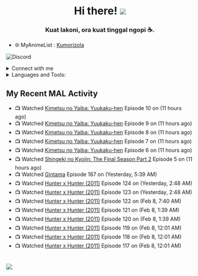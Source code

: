 <h1 align="center">Hi there! <img src="https://media.giphy.com/media/hvRJCLFzcasrR4ia7z/giphy.gif" width="25px"> </h1>
<h3 align="center">Kuat lakoni, ora kuat tinggal ngopi ☕.</h3>

- 🌐 MyAnimeList : [Kumorizola](https://myanimelist.net/animelist/Kumorizola)

![Discord](https://discord.c99.nl/widget/theme-3/761213268009943051.png)
<details>
      <summary>Connect with me</summary>
    <p align="left">
        <a href="https://www.facebook.com/kumori.hartley.1" target="blank"><img align="center"
                src="https://raw.githubusercontent.com/rahuldkjain/github-profile-readme-generator/master/src/images/icons/Social/facebook.svg"
                alt="kumori hartley" height="30" width="40" /></a>
        <a href="https://www.instagram.com/kumorizola/" target="blank"><img align="center"
                src="https://raw.githubusercontent.com/rahuldkjain/github-profile-readme-generator/master/src/images/icons/Social/instagram.svg"
                alt="kumorizola" height="30" width="40" /></a>
        <a href="https://discord.com" target="blank"><img align="center"
                src="https://raw.githubusercontent.com/rahuldkjain/github-profile-readme-generator/master/src/images/icons/Social/discord.svg"
                alt="Kumori#5882" height="30" width="40" /></a>
    </p>
</details>

<details>
    <summary align="left">Languages and Tools:</summary>
<p align="left">
      <a href="https://www.w3schools.com/css/" target="_blank">
        <img src="https://raw.githubusercontent.com/devicons/devicon/master/icons/css3/css3-original-wordmark.svg"
            alt="css3" width="40" height="40" /> </a> <a href="https://www.w3.org/html/" target="_blank"> <img
            src="https://raw.githubusercontent.com/devicons/devicon/master/icons/html5/html5-original-wordmark.svg"
            alt="html5" width="40" height="40" /> </a> <a href="https://www.java.com" target="_blank"> <img
            src="https://raw.githubusercontent.com/devicons/devicon/master/icons/java/java-original.svg" alt="java"
            width="40" height="40" /> </a> <a href="https://developer.mozilla.org/en-US/docs/Web/JavaScript"
            target="_blank"> <img
            src="https://raw.githubusercontent.com/devicons/devicon/master/icons/javascript/javascript-original.svg"
            alt="javascript" width="40" height="40" /> </a> <a href="https://nodejs.org" target="_blank"> <img
            src="https://raw.githubusercontent.com/devicons/devicon/master/icons/nodejs/nodejs-original-wordmark.svg"
            alt="nodejs" width="40" height="40" /> </a> <a href="https://www.python.org" target="_blank"> <img
            src="https://raw.githubusercontent.com/devicons/devicon/master/icons/python/python-original.svg"
            alt="python" width="40" height="40" /> </a> <a href="https://www.typescriptlang.org/" target="_blank"> <img
            src="https://raw.githubusercontent.com/devicons/devicon/master/icons/typescript/typescript-original.svg" 
            alt="typescript" width="40" height="40" /> </a> <a href="https://www.photoshop.com/en" target="_blank"> <img
            src="https://upload.wikimedia.org/wikipedia/commons/a/af/Adobe_Photoshop_CC_icon.svg" alt="photoshop" width="40" height="40"/> </a>
            <a href="https://www.adobe.com/products/premiere.html" target="_blank"> <img
            src="https://upload.wikimedia.org/wikipedia/commons/4/40/Adobe_Premiere_Pro_CC_icon.svg" alt="Premiere pro" width="40" height="40"/> </a>
            <a href="https://www.adobe.com/in/products/illustrator.html" target="_blank"> <img 
            src="https://upload.wikimedia.org/wikipedia/commons/f/fb/Adobe_Illustrator_CC_icon.svg" alt="illustrator" width="40" height="40"/> </a>
      
 </details>
 
 <h2> My Recent MAL Activity</h2>
<!-- MAL_ACTIVITY:start -->

- 📺 Watched [Kimetsu no Yaiba: Yuukaku-hen](https://MyAnimeList.net/anime.php?id=47778) Episode 10 on (11 hours ago)
- 📺 Watched [Kimetsu no Yaiba: Yuukaku-hen](https://MyAnimeList.net/anime.php?id=47778) Episode 9 on (11 hours ago)
- 📺 Watched [Kimetsu no Yaiba: Yuukaku-hen](https://MyAnimeList.net/anime.php?id=47778) Episode 8 on (11 hours ago)
- 📺 Watched [Kimetsu no Yaiba: Yuukaku-hen](https://MyAnimeList.net/anime.php?id=47778) Episode 7 on (11 hours ago)
- 📺 Watched [Kimetsu no Yaiba: Yuukaku-hen](https://MyAnimeList.net/anime.php?id=47778) Episode 6 on (11 hours ago)
- 📺 Watched [Shingeki no Kyojin: The Final Season Part 2](https://MyAnimeList.net/anime.php?id=48583) Episode 5 on (11 hours ago)
- 📺 Watched [Gintama](https://MyAnimeList.net/anime.php?id=918) Episode 187 on (Yesterday, 5:39 AM)
- 📺 Watched [Hunter x Hunter (2011)](https://MyAnimeList.net/anime.php?id=11061) Episode 124 on (Yesterday, 2:48 AM)
- 📺 Watched [Hunter x Hunter (2011)](https://MyAnimeList.net/anime.php?id=11061) Episode 123 on (Yesterday, 2:48 AM)
- 📺 Watched [Hunter x Hunter (2011)](https://MyAnimeList.net/anime.php?id=11061) Episode 122 on (Feb 8, 7:40 AM)
- 📺 Watched [Hunter x Hunter (2011)](https://MyAnimeList.net/anime.php?id=11061) Episode 121 on (Feb 8, 1:39 AM)
- 📺 Watched [Hunter x Hunter (2011)](https://MyAnimeList.net/anime.php?id=11061) Episode 120 on (Feb 8, 1:39 AM)
- 📺 Watched [Hunter x Hunter (2011)](https://MyAnimeList.net/anime.php?id=11061) Episode 119 on (Feb 8, 12:01 AM)
- 📺 Watched [Hunter x Hunter (2011)](https://MyAnimeList.net/anime.php?id=11061) Episode 118 on (Feb 8, 12:01 AM)
- 📺 Watched [Hunter x Hunter (2011)](https://MyAnimeList.net/anime.php?id=11061) Episode 117 on (Feb 8, 12:01 AM)

<!-- MAL_ACTIVITY:end -->

  
<h2 align="left"> <img src="https://media.discordapp.net/attachments/918405470073520168/919220018355523584/ezgif.com-gif-maker_1.gif">
